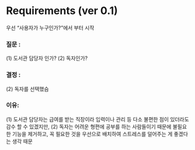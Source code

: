 # Requirements (ver 0.1)

우선 “사용자가 누구인가?”에서 부터 시작

### 질문 :

(1) 도서관 담당자 인가? (2) 독자인가?

### 결정 : 

(2) 독자를 선택했슴

### 이유: 

(1) 도서관 담당자는 급여를 받는 직장이라 입력이나 관리 등 다소 불편한 점이 있더라도 감수 할 수 있겠지만, (2) 독자는 어려운 형편에 공부를 하는 사람들이기 때문에 불필요한 기능을 제거하고, 꼭 필요한 것을 우선으로 배치하여 스트레스를 덜어주는 게 좋겠다는 생각 때문

